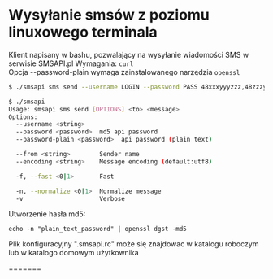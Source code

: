 Wysyłanie smsów z poziomu linuxowego terminala
===========

Klient napisany w bashu, pozwalający na wysyłanie wiadomości SMS w serwisie SMSAPI.pl
Wymagania: `curl`  
Opcja --password-plain wymaga zainstalowanego narzędzia `openssl`  

```bash
$ ./smsapi sms send --username LOGIN --password PASS 48xxxyyyzzz,48zzzyyyxxx "Hello world"
```

```bash
$ ./smsapi 
Usage: smsapi sms send [OPTIONS] <to> <message>
Options:
  --username <string>
  --password <password>  md5 api password
  --password-plain <password>  api password (plain text)

  --from <string>        Sender name
  --encoding <string>    Message encoding (default:utf8)

  -f, --fast <0|1>       Fast

  -n, --normalize <0|1>  Normalize message
  -v                     Verbose
```

Utworzenie hasła md5:
```
echo -n "plain_text_password" | openssl dgst -md5
```

Plik konfiguracyjny ".smsapi.rc" może się znajdowac w katalogu roboczym lub w katalogo domowym użytkownika

=======

